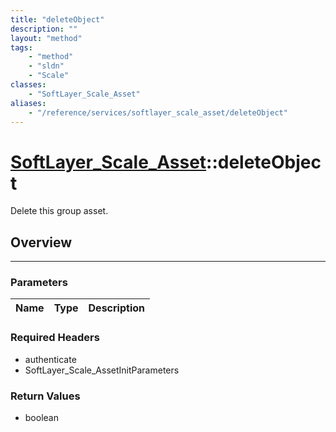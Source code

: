 ```yaml
---
title: "deleteObject"
description: ""
layout: "method"
tags:
    - "method"
    - "sldn"
    - "Scale"
classes:
    - "SoftLayer_Scale_Asset"
aliases:
    - "/reference/services/softlayer_scale_asset/deleteObject"
---
```

# [SoftLayer_Scale_Asset](/reference/services/SoftLayer_Scale_Asset)::deleteObject

Delete this group asset.


## Overview 


-----

### Parameters 
|Name | Type | Description |
| --- | --- | --- |


### Required Headers
* authenticate
* SoftLayer_Scale_AssetInitParameters


### Return Values
* boolean




